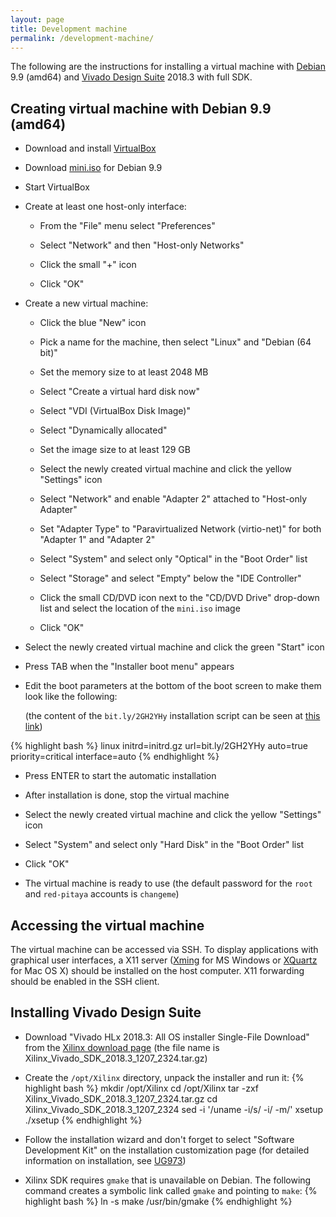 ```yaml
---
layout: page
title: Development machine
permalink: /development-machine/
---
```


The following are the instructions for installing a virtual machine with [Debian](https://www.debian.org/releases/stretch) 9.9 (amd64) and [Vivado Design Suite](https://www.xilinx.com/products/design-tools/vivado) 2018.3 with full SDK.

Creating virtual machine with Debian 9.9 (amd64)
-----

- Download and install [VirtualBox](https://www.virtualbox.org/wiki/Downloads)

- Download [mini.iso](http://deb.debian.org/debian/dists/stretch/main/installer-amd64/current/images/netboot/mini.iso) for Debian 9.9

- Start VirtualBox

- Create at least one host-only interface:

  - From the "File" menu select "Preferences"

  - Select "Network" and then "Host-only Networks"

  - Click the small "+" icon

  - Click "OK"

- Create a new virtual machine:

  - Click the blue "New" icon

  - Pick a name for the machine, then select "Linux" and "Debian (64 bit)"

  - Set the memory size to at least 2048 MB

  - Select "Create a virtual hard disk now"

  - Select "VDI (VirtualBox Disk Image)"

  - Select "Dynamically allocated"

  - Set the image size to at least 129 GB

  - Select the newly created virtual machine and click the yellow "Settings" icon

  - Select "Network" and enable "Adapter 2" attached to "Host-only Adapter"

  - Set "Adapter Type" to "Paravirtualized Network (virtio-net)" for both "Adapter 1" and "Adapter 2"

  - Select "System" and select only "Optical" in the "Boot Order" list

  - Select "Storage" and select "Empty" below the "IDE Controller"

  - Click the small CD/DVD icon next to the "CD/DVD Drive" drop-down list and select the location of the `mini.iso` image

  - Click "OK"

- Select the newly created virtual machine and click the green "Start" icon

- Press TAB when the "Installer boot menu" appears

- Edit the boot parameters at the bottom of the boot screen to make them look like the following:

  (the content of the `bit.ly/2GH2YHy` installation script can be seen at [this link](https://github.com/pavel-demin/red-pitaya-notes/blob/gh-pages/etc/debian.seed))

{% highlight bash %}
linux initrd=initrd.gz url=bit.ly/2GH2YHy auto=true priority=critical interface=auto
{% endhighlight %}

- Press ENTER to start the automatic installation

- After installation is done, stop the virtual machine

- Select the newly created virtual machine and click the yellow "Settings" icon

- Select "System" and select only "Hard Disk" in the "Boot Order" list

- Click "OK"

- The virtual machine is ready to use (the default password for the `root` and `red-pitaya` accounts is `changeme`)

Accessing the virtual machine
-----

The virtual machine can be accessed via SSH. To display applications with graphical user interfaces, a X11 server ([Xming](http://sourceforge.net/projects/xming) for MS Windows or [XQuartz](https://www.xquartz.org) for Mac OS X) should be installed on the host computer. X11 forwarding should be enabled in the SSH client.

Installing Vivado Design Suite
-----

- Download "Vivado HLx 2018.3: All OS installer Single-File Download" from the [Xilinx download page](https://www.xilinx.com/support/download/index.html/content/xilinx/en/downloadNav/vivado-design-tools/2018-3.html) (the file name is Xilinx_Vivado_SDK_2018.3_1207_2324.tar.gz)

- Create the `/opt/Xilinx` directory, unpack the installer and run it:
{% highlight bash %}
mkdir /opt/Xilinx
cd /opt/Xilinx
tar -zxf Xilinx_Vivado_SDK_2018.3_1207_2324.tar.gz
cd Xilinx_Vivado_SDK_2018.3_1207_2324
sed -i '/uname -i/s/ -i/ -m/' xsetup
./xsetup
{% endhighlight %}

- Follow the installation wizard and don't forget to select "Software Development Kit" on the installation customization page (for detailed information on installation, see [UG973](https://www.xilinx.com/support/documentation/sw_manuals/xilinx2018_3/ug973-vivado-release-notes-install-license.pdf))

- Xilinx SDK requires `gmake` that is unavailable on Debian. The following command creates a symbolic link called `gmake` and pointing to `make`:
{% highlight bash %}
ln -s make /usr/bin/gmake
{% endhighlight %}
